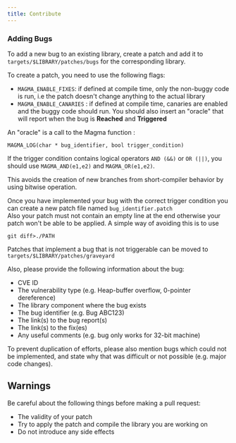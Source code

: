 ```yaml
---
title: Contribute
---
```


### Adding Bugs

To add a new bug to an existing library, create a patch and add it to
`targets/$LIBRARY/patches/bugs` for the corresponding library.

To create a patch, you need to use the following flags:
* `MAGMA_ENABLE_FIXES`: if defined at compile time, only the non-buggy code is
  run, i.e the patch doesn't change anything to the actual library
* `MAGMA_ENABLE_CANARIES` : if defined at compile time, canaries are enabled and
  the buggy code should run. You should also insert an "oracle" that will report
  when the bug is **Reached** and **Triggered**

An "oracle" is a call to the Magma function :
```
MAGMA_LOG(char * bug_identifier, bool trigger_condition)

```

If the trigger condition contains logical operators `AND (&&)` or `OR (||)`,
you should use `MAGMA_AND(e1,e2)` and `MAGMA_OR(e1,e2)`.

This avoids the creation of new branches from short-compiler behavior by using bitwise operation.

Once you have implemented your bug with the correct trigger condition you can create a new patch file named `bug_identifier.patch`  
Also your patch must not contain an empty line at the end otherwise your patch won't be able to be applied. A simple way of avoiding this is to use
```
git diff>./PATH
```

Patches that implement a bug that is not triggerable can be moved to `targets/$LIBRARY/patches/graveyard`

Also, please provide the following information about the bug:

* CVE ID
* The vulnerability type (e.g. Heap-buffer overflow, 0-pointer dereference)
* The library component where the bug exists
* The bug identifier (e.g. Bug ABC123)
* The link(s) to the bug report(s)
* The link(s) to the fix(es)
* Any useful comments (e.g. bug only works for 32-bit machine)

To prevent duplication of efforts, please also mention bugs which could not be
implemented, and state why that was difficult or not possible (e.g. major code
changes).

## Warnings

Be careful about the following things before making a pull request:

* The validity of your patch
* Try to apply the patch and compile the library you are working on
* Do not introduce any side effects
